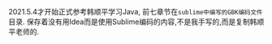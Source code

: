 2021.5.4才开始正式参考韩顺平学习Java, 前七章节在`sublime中编写的GBK编码文件`目录. 保存着没有用Idea而是使用Sublime编码的内容,不是我手写的,而是复制韩顺平老师的.